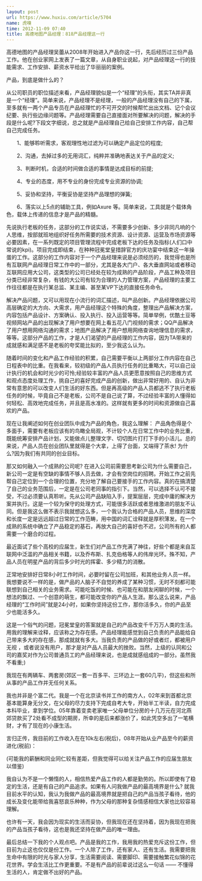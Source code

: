 ```yaml
---
layout: post
url: https://www.huxiu.com/article/5704
name: 虎嗅
time: 2012-11-09 07:40
title: 高德地图产品经理：818产品经理这一行
---
```

高德地图的产品经理吴蕾从2008年开始进入产品你这一行，先后经历过三份产品工作。他在创业家网上发表了一篇文章，从自身职业说起，对产品经理这一行的技能需求、工作安排、薪资水平给出了华丽丽的案例。

产品，到底是做什么的？

从公司职员的职位描述来看，产品经理貌似是一个“经理”的头衔，其实TA并非真是一个“经理”。简单来说，产品经理不是经理，一般的产品经理没有自己的下属，至多就有一两个产品专员在产品经理忙的不可开交的时候帮忙出出文档、记个会议纪要、执行些边缘问题等。产品经理需要自己直接面对所要解决的问题，解决的手段是什么呢?下段文字细说，总之就是产品经理自己给自己安排工作内容，自己帮自己完成任务。

　　1、能够聆听需求，客观理性地过滤为可以确定产品定位的程度;

　　2、沟通，去掉过多的无用词汇，纯粹并准确地表达关于产品的定义;

　　3、判断时机，合适的时间做合适的事情是达成目标的前提;

　　4、专业的态度，用不专业的身份完成专业资源的协调;

　　5、妥协和坚持，平衡妥协是坚持产品理想的弹簧;

　　6、落实以上5点的辅助工具，例如Axure 等。简单来说，工具就是个载体角色，载体上传递的信息才是产品的精髓。

先说执行老板的任务，这部分的工作说实话，不需要多少创新、多少非同凡响的个人思维，按部就班地组织好任务所需要的技术资源、设计资源、运营及市场资源等必要因素，在一系列既定的项目管理流程中完成老板下达的任务及指标(人们口中常说的kpi)。项目完成即结束，在种种冠冕堂皇措辞官方的庆功宴中结束这一年操蛋的工作。这部分的工作内容对于一个产品经理来说是必须经历的，我觉得也是所有互联网产品经理日常工作中的一部分，尤其是各大门户、各大垂直网站或者移动互联网应用大公司，这类型的公司已经处在较为成熟的产品阶段，产品工种及项目分类已经非常复杂，有钱的大公司有较为合理的人力管理方案，产品经理的主要工作往往都是在执行某总监、某主编、甚至某VP下达的直接任务命令。

解决产品问题，又可以用现在小流行的词汇描述，叫产品创新。产品经理依据公司高层确定的大方向、大需求，用产品经理这个特殊的角度，整理出产品解决方案，内容包括产品设计、方案确认、投入执行、投入运营等等。简单举例，优酷土豆等视频网站产品的出现解决了用户想要在网上看五花八门视频的需求；QQ产品解决了用户想用网络沟通的需求；地图产品解决了用户想用网络查询地理信息的需求，等等。这部分产品的工作，才是人们渴望的产品经理的工作内容，因为TA带来的成就感和满足感不是老板的夸奖能比拟的，至少我这么认为。

随着时间的变化和产品工作经验的积累，自己需要平衡以上两部分工作内容在自己日程表中的比重。在我看来，较初级的产品人员执行任务的比重略大，可以自己设计执行的机会和时光少的可怜;经验较丰富的产品人员更愿意按照自己的思维方式和观点态度处理工作，挑自己的喜好完成产品的创新，做出非常好用的、自认为非常有意思的可以改变人们生活的好东西。但是再高级的产品人员都逃不了执行老板任务的时候，毕竟自己不是老板，公司不是自己说了算，不过经验丰富的人懂得如何轻松、高效地完成任务，并且是高水准的。这样就有更多的时间和资源做自己喜欢的产品。

现在让我阐述如何在创业团队中成为产品的角色，我这么理解： 产品角色得是个多面手，需要有老板应该有的鸟瞰全局观，不计较个人在日常工作中的业务比重，既能统筹安排产品计划，又能做点儿整理文字、切切图片打打下手的小活儿。总的来说，产品人员在创业团队里就得是个大拿，上得了台面，又端得了茶水! 为什么?因为我们有共同的创业目标。

那又如何融入一个成熟的公司呢? 在进入公司前需要思考新公司为什么需要自己，新公司一定是有空缺的事情不够人员去做，才会有空岗位的招聘。开始工作之前先帮自己定位到一个合理的位置，充分地了解自己要接手的工作内容。真的在搞清楚了自己的业务范围后，一定是在公司老同事的指引下。当然，可以选择不认可不接受，不过必须要认真聆听。先从公司产品缺陷入手，提案层层，完成中庸的解决方案并执行。这是一个较为保守的处理方式，可能很多活跃或者思维激进的朋友不认同。但是我这么做不表示我就想这么多，一个我认为合格的产品人员，思维的深度和长度一定是远远超过日常的工作范畴，用中国的词汇诠释就是厚积薄发。在一个成熟的系统中确立了产品稳定的基石，再放大自己的喜好也不迟，公司所有的人都需要一个磨合的过程。

最近面试了些个高校的应届生，新生们对产品工作充满了神往，好些个都是来自互联网中泛滥的产品相关书籍，以及乔布斯、扎克伯格等人的伟岸光环。殊不知，产品人员在明星产品的背后多少时光的挥霍、多少精力的消散。

正常地安排好日常8小时工作时间，必要时留在公司加班，和其他业务人员一样。我想要说不一样的是，做产品的人脑子不自觉的养成了某种习惯，无时不刻都可能联想到自己相关的业务需求。可能吃饭的时候、也可能在和朋友闲聊的时候，一个想法的飘过、一个创意的萌生，都可能改变你的产品人生涯。那么这么说来，产品经理的“工作时间”就是24小时，如果你坚持这份工作，那你活多久，你的产品至少也能活多久。

这是一个俗气的问题，冠冕堂皇的答案就是自己的产品改变千千万万人类的生活。用我的理解来诠释，应该称之为存在感。产品经理能感觉到自己负责的产品能给自己带来多大的存在感，那成就就有多大。当我负责的产品做的好或者烂，都被用户无视 ，或者说没有用户，那才是对产品人员最大的挫败。当然，上级的认同和公司的嘉奖对作为公司普通员工的产品经理来说，也是成就感组成的一部分。虽然我不看重;)

我现在有两辆车、两套房(郊区一套一百多平、三环边上一套60几平)，但这些和所从事的产品工作并无任何关系。

我也并非是个富二代。我是一个在北京读书并工作的南方人，02年来到首都北京基本能算身无分文，在父母的尽力支持下完成自考大专，开始半工半读，自力完成本科毕业，拿到学位。05年靠着变卖老家唯一父母单位分房的十几万元在河北燕郊贷款买了2处看不成型的期房，所幸的是后来都涨价了，如此凭空多出了一笔横财，才有了现在的小康生活。

言归正传，我目前的工作收入在在10k左右(税后)，08年开始从业产品至今的薪资进化(税前)：

(可能我的薪酬和同业同仁较有差距，但我觉得可以给关注产品工作的应届生朋友以借鉴)

我自认为不是一个懒惰的人，相信热爱产品工作的人都是勤劳的。所以即使有了稳定的生活，还是有自己的产品追求。如果有人问我做产品的最高境界是什么? 就我目前水平的认知，我认为我做产品的最高境界就是把自己的产品当孩子看待，他的成长及变化能带给我喜怒哀乐种种，作为父母的那种复杂情感相信大家也比较容易理解。

也许有一天，我会因为现实的生活而妥协，但我现在还在坚持着，因为我现在把我的产品当孩子看待，这也是我还坚持在做产品的唯一理由。

最后总结一下我的个人观点吧。产品是我的工作，我用我的热爱充斥这份工作，但目前为止这也仅仅是份工作。一个人除了工作，还有家人、还有生活。我需要把我生命中有限的时光与家人分享，生活需要阅读、需要脚印、需要接触繁花似锦的花花世界。学会生活比工作更重要。不是有产品的前辈说过这么一句话 —— 不懂得生活的人，肯定做不出好的产品。

